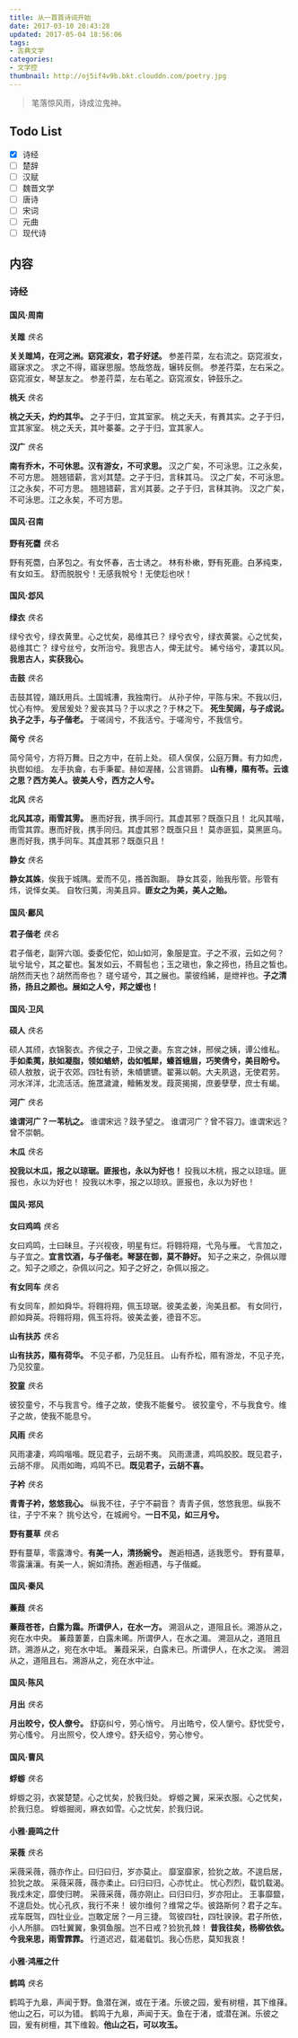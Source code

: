 ```yaml
---
title: 从一首首诗词开始
date: 2017-03-10 20:43:28
updated: 2017-05-04 18:56:06
tags:
- 古典文学
categories:
- 文学控
thumbnail: http://oj5if4v9b.bkt.clouddn.com/poetry.jpg
---
```


> 笔落惊风雨，诗成泣鬼神。

## Todo List

- [x] 诗经
- [ ] 楚辞
- [ ] 汉赋
- [ ] 魏晋文学
- [ ] 唐诗
- [ ] 宋词
- [ ] 元曲
- [ ] 现代诗

## 内容

### 诗经

#### 国风·周南

**关雎**
*佚名*

**关关雎鸠，在河之洲。窈窕淑女，君子好逑。**
参差荇菜，左右流之。窈窕淑女，寤寐求之。
求之不得，寤寐思服。悠哉悠哉，辗转反侧。
参差荇菜，左右采之。窈窕淑女，琴瑟友之。
参差荇菜，左右芼之。窈窕淑女，钟鼓乐之。


**桃夭**
*佚名*

**桃之夭夭，灼灼其华。** 之子于归，宜其室家。
桃之夭夭，有蕡其实。之子于归，宜其家室。
桃之夭夭，其叶蓁蓁。之子于归，宜其家人。


**汉广**
*佚名*

**南有乔木，不可休思。汉有游女，不可求思。**
汉之广矣，不可泳思。江之永矣，不可方思。
翘翘错薪，言刈其楚。之子于归，言秣其马。
汉之广矣，不可泳思。江之永矣，不可方思。
翘翘错薪，言刈其蒌。之子于归，言秣其驹。
汉之广矣，不可泳思。江之永矣，不可方思。


#### 国风·召南

**野有死麕**
*佚名*

野有死麕，白茅包之。有女怀春，吉士诱之。
林有朴樕，野有死鹿。白茅纯束，有女如玉。
舒而脱脱兮！无感我帨兮！无使尨也吠！


#### 国风·邶风

**绿衣**
*佚名*

绿兮衣兮，绿衣黄里。心之忧矣，曷维其已？
绿兮衣兮，绿衣黄裳。心之忧矣，曷维其亡？
绿兮丝兮，女所治兮。我思古人，俾无訧兮。
絺兮绤兮，凄其以风。**我思古人，实获我心。**


**击鼓**
*佚名*

击鼓其镗，踊跃用兵。土国城漕，我独南行。
从孙子仲，平陈与宋。不我以归，忧心有忡。
爰居爰处？爰丧其马？于以求之？于林之下。
**死生契阔，与子成说。执子之手，与子偕老。**
于嗟阔兮，不我活兮。于嗟洵兮，不我信兮。


**简兮**
*佚名*

简兮简兮，方将万舞。日之方中，在前上处。
硕人俣俣，公庭万舞。有力如虎，执辔如组。
左手执龠，右手秉翟。赫如渥赭，公言锡爵。
**山有榛，隰有苓。云谁之思？西方美人。彼美人兮，西方之人兮。**


**北风**
*佚名*

**北风其凉，雨雪其雱。** 惠而好我，携手同行。其虚其邪？既亟只且！
北风其喈，雨雪其霏。惠而好我，携手同归。其虚其邪？既亟只且！
莫赤匪狐，莫黑匪乌。惠而好我，携手同车。其虚其邪？既亟只且！


**静女**
*佚名*

**静女其姝**，俟我于城隅。爱而不见，搔首踟蹰。
静女其娈，贻我彤管。彤管有炜，说怿女美。
自牧归荑，洵美且异。**匪女之为美，美人之贻。**


#### 国风·鄘风

**君子偕老**
*佚名*

君子偕老，副笄六珈。委委佗佗，如山如河，象服是宜。子之不淑，云如之何？
玼兮玼兮，其之翟也。鬒发如云，不屑髢也；玉之瑱也，象之揥也，扬且之皙也。胡然而天也？胡然而帝也？
瑳兮瑳兮，其之展也。蒙彼绉絺，是绁袢也。**子之清扬，扬且之颜也。展如之人兮，邦之媛也！**


#### 国风·卫风

**硕人**
*佚名*

硕人其颀，衣锦褧衣。齐侯之子，卫侯之妻。东宫之妹，邢侯之姨，谭公维私。
**手如柔荑，肤如凝脂，领如蝤蛴，齿如瓠犀，螓首蛾眉，巧笑倩兮，美目盼兮。**
硕人敖敖，说于农郊。四牡有骄，朱幩镳镳。翟茀以朝。大夫夙退，无使君劳。
河水洋洋，北流活活。施罛濊濊，鳣鲔发发。葭菼揭揭，庶姜孽孽，庶士有朅。


**河广**
*佚名*

**谁谓河广？一苇杭之。** 谁谓宋远？跂予望之。
谁谓河广？曾不容刀。谁谓宋远？曾不崇朝。


**木瓜**
*佚名*

**投我以木瓜，报之以琼琚。匪报也，永以为好也！**
投我以木桃，报之以琼瑶。匪报也，永以为好也！
投我以木李，报之以琼玖。匪报也，永以为好也！


#### 国风·郑风

**女曰鸡鸣**
*佚名*

女曰鸡鸣，士曰昧旦。子兴视夜，明星有烂。将翱将翔，弋凫与雁。
弋言加之，与子宜之。**宜言饮酒，与子偕老。琴瑟在御，莫不静好。**
知子之来之，杂佩以赠之。知子之顺之，杂佩以问之。知子之好之，杂佩以报之。


**有女同车**
*佚名*

有女同车，颜如舜华。将翱将翔，佩玉琼琚。彼美孟姜，洵美且都。
有女同行，颜如舜英。将翱将翔，佩玉将将。彼美孟姜，德音不忘。


**山有扶苏**
*佚名*

**山有扶苏，隰有荷华。** 不见子都，乃见狂且。
山有乔松，隰有游龙，不见子充，乃见狡童。


**狡童**
*佚名*

彼狡童兮，不与我言兮。维子之故，使我不能餐兮。
彼狡童兮，不与我食兮。维子之故，使我不能息兮。


**风雨**
*佚名*

风雨凄凄，鸡鸣喈喈。既见君子，云胡不夷。
风雨潇潇，鸡鸣胶胶。既见君子，云胡不瘳。
风雨如晦，鸡鸣不已。**既见君子，云胡不喜。**


**子衿**
*佚名*

**青青子衿，悠悠我心。** 纵我不往，子宁不嗣音？
青青子佩，悠悠我思。纵我不往，子宁不来？
挑兮达兮，在城阙兮。**一日不见，如三月兮。**


**野有蔓草**
*佚名*

野有蔓草，零露漙兮。**有美一人，清扬婉兮。** 邂逅相遇，适我愿兮。
野有蔓草，零露瀼瀼。有美一人，婉如清扬。邂逅相遇，与子偕臧。


#### 国风·秦风

**蒹葭**
*佚名*

**蒹葭苍苍，白露为霜。所谓伊人，在水一方。**
溯洄从之，道阻且长。溯游从之，宛在水中央。
蒹葭萋萋，白露未晞。所谓伊人，在水之湄。
溯洄从之，道阻且跻。溯游从之，宛在水中坻。
蒹葭采采，白露未已。所谓伊人，在水之涘。
溯洄从之，道阻且右。溯游从之，宛在水中沚。


#### 国风·陈风

**月出**
*佚名*

**月出皎兮，佼人僚兮。** 舒窈纠兮，劳心悄兮。
月出皓兮，佼人懰兮。舒忧受兮，劳心慅兮。
月出照兮，佼人燎兮。舒夭绍兮，劳心惨兮。


#### 国风·曹风

**蜉蝣**
*佚名*

蜉蝣之羽，衣裳楚楚。心之忧矣，於我归处。
蜉蝣之翼，采采衣服。心之忧矣，於我归息。
蜉蝣掘阅，麻衣如雪。心之忧矣，於我归说。


#### 小雅·鹿鸣之什

**采薇**
*佚名*

采薇采薇，薇亦作止。曰归曰归，岁亦莫止。
靡室靡家，猃狁之故。不遑启居，猃狁之故。
采薇采薇，薇亦柔止。曰归曰归，心亦忧止。
忧心烈烈，载饥载渴。我戍未定，靡使归聘。
采薇采薇，薇亦刚止。曰归曰归，岁亦阳止。
王事靡盬，不遑启处。忧心孔疚，我行不来！
彼尔维何？维常之华。彼路斯何？君子之车。
戎车既驾，四牡业业。岂敢定居？一月三捷。
驾彼四牡，四牡骙骙。君子所依，小人所腓。
四牡翼翼，象弭鱼服。岂不日戒？猃狁孔棘！
**昔我往矣，杨柳依依。今我来思，雨雪霏霏。**
行道迟迟，载渴载饥。我心伤悲，莫知我哀！


#### 小雅·鸿雁之什

**鹤鸣**
*佚名*

鹤鸣于九皋，声闻于野。鱼潜在渊，或在于渚。乐彼之园，爰有树檀，其下维萚。他山之石，可以为错。
鹤鸣于九皋，声闻于天。鱼在于渚，或潜在渊。乐彼之园，爰有树檀，其下维榖。**他山之石，可以攻玉。**
